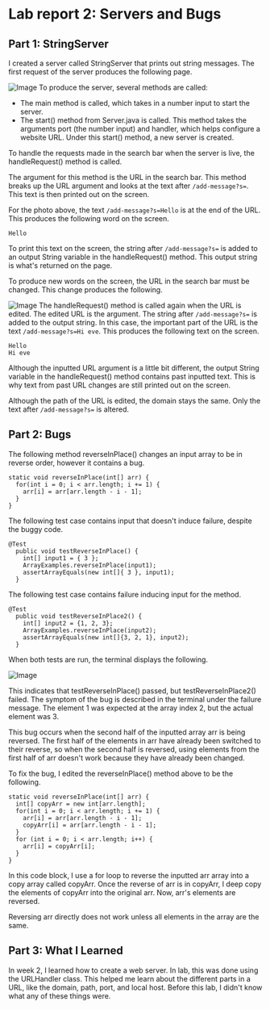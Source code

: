 # Lab report 2: Servers and Bugs
## Part 1: StringServer
I created a server called StringServer that prints out string messages. The first request of the server produces the following page.

![Image](https://user-images.githubusercontent.com/122569733/215231995-69a9c05c-8059-4c3c-ac9d-a43959f86e85.png)
To produce the server, several methods are called: 
- The main method is called, which takes in a number input to start the server.
- The start() method from Server.java is called. This method takes the arguments port (the number input) and handler, which helps configure a website URL. Under this start() method, a new server is created.  

To handle the requests made in the search bar when the server is live, the handleRequest() method is called.

The argument for this method is the URL in the search bar. This method breaks up the URL argument and looks at the text after `/add-message?s=`. This text is then printed out on the screen.

For the photo above, the text `/add-message?s=Hello` is at the end of the URL. This produces the following word on the screen. 
```
Hello
``` 
To print this text on the screen, the string after `/add-message?s=` is added to an output String variable in the handleRequest() method. This output string is what's returned on the page. 

To produce new words on the screen, the URL in the search bar must be changed. This change produces the following. 

![Image](https://user-images.githubusercontent.com/122569733/215233406-fdbb2a32-e033-4e72-85dd-0055ec5a2c0d.png)
The handleRequest() method is called again when the URL is edited. The edited URL is the argument. The string after `/add-message?s=` is added to the output string. In this case, the important part of the URL is the text `/add-message?s=Hi eve`. This produces the following text on the screen.
```
Hello
Hi eve
```
Although the inputted URL argument is a little bit different, the output String variable in the handleRequest() method contains past inputted text. This is why text from past URL changes are still printed out on the screen.

Although the path of the URL is edited, the domain stays the same. Only the text after `/add-message?s=` is altered.
## Part 2: Bugs 
The following method reverseInPlace() changes an input array to be in reverse order, however it contains a bug.
```
static void reverseInPlace(int[] arr) {
  for(int i = 0; i < arr.length; i += 1) {
    arr[i] = arr[arr.length - i - 1];
  }
}
```
The following test case contains input that doesn't induce failure, despite the buggy code.
```
@Test 
  public void testReverseInPlace() {
    int[] input1 = { 3 };
    ArrayExamples.reverseInPlace(input1);
    assertArrayEquals(new int[]{ 3 }, input1);
  }
```
The following test case contains failure inducing input for the method.
``` 
@Test
  public void testReverseInPlace2() {
    int[] input2 = {1, 2, 3};
    ArrayExamples.reverseInPlace(input2);
    assertArrayEquals(new int[]{3, 2, 1}, input2);
  }
```
When both tests are run, the terminal displays the following. 

![Image](https://user-images.githubusercontent.com/122569733/215306491-7e18b4ed-afb9-4661-8438-d5f97641fd14.png)

This indicates that testReverseInPlace() passed, but testReverseInPlace2() failed. The symptom of the bug is described in the terminal under the failure message. The element 1 was expected at the array index 2, but the actual element was 3.

This bug occurs when the second half of the inputted array arr is being reversed. The first half of the elements in arr have already been switched to their reverse, so when the second half is reversed, using elements from the first half of arr doesn't work because they have already been changed. 

To fix the bug, I edited the reverseInPlace() method above to be the following.
```
static void reverseInPlace(int[] arr) {
  int[] copyArr = new int[arr.length];
  for(int i = 0; i < arr.length; i += 1) {
    arr[i] = arr[arr.length - i - 1];
    copyArr[i] = arr[arr.length - i - 1];
  }
  for (int i = 0; i < arr.length; i++) {
    arr[i] = copyArr[i];
  }
}
```
In this code block, I use a for loop to reverse the inputted arr array into a copy array called copyArr. Once the reverse of arr is in copyArr, I deep copy the elements of copyArr into the original arr. Now, arr's elements are reversed.

Reversing arr directly does not work unless all elements in the array are the same. 
## Part 3: What I Learned
In week 2, I learned how to create a web server. In lab, this was done using the URLHandler class. This helped me learn about the different parts in a URL, like the domain, path, port, and local host. Before this lab, I didn't know what any of these things were. 
